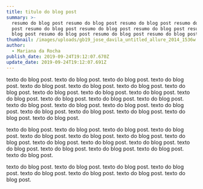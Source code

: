 ```yaml
---
title: titulo do blog post
summary: >-
  resumo do blog post resumo do blog post resumo do blog post resumo do blog
  post resumo do blog post resumo do blog post resumo do blog post resumo do
  blog post resumo do blog post resumo do blog post resumo do blog post.
thumbnail: /images/uploads/gb19_jose_davila_untitled_allure_2014_1536w.jpg
author:
  - Mariana da Rocha
publish_date: 2019-09-24T19:12:07.670Z
update_date: 2019-09-24T19:12:07.691Z
---
```

texto do blog post. texto do blog post. texto do blog post.  texto do blog post.  texto do blog post.  texto do blog post.   texto do blog post.  texto do blog post. texto do blog post. texto do blog post. texto do blog post.  texto do blog post.  texto do blog post.  texto do blog post.   texto do blog post.  texto do blog post. texto do blog post. texto do blog post. texto do blog post.  texto do blog post.  texto do blog post.  texto do blog post.   texto do blog post.  texto do blog post. 

texto do blog post. texto do blog post. texto do blog post.  texto do blog post.  texto do blog post.  texto do blog post.   texto do blog post.  texto do blog post. texto do blog post. texto do blog post. texto do blog post.  texto do blog post.  texto do blog post.  texto do blog post.   texto do blog post.  texto do blog post. 

texto do blog post. texto do blog post. texto do blog post.  texto do blog post.  texto do blog post.  texto do blog post.   texto do blog post.  texto do blog post.
